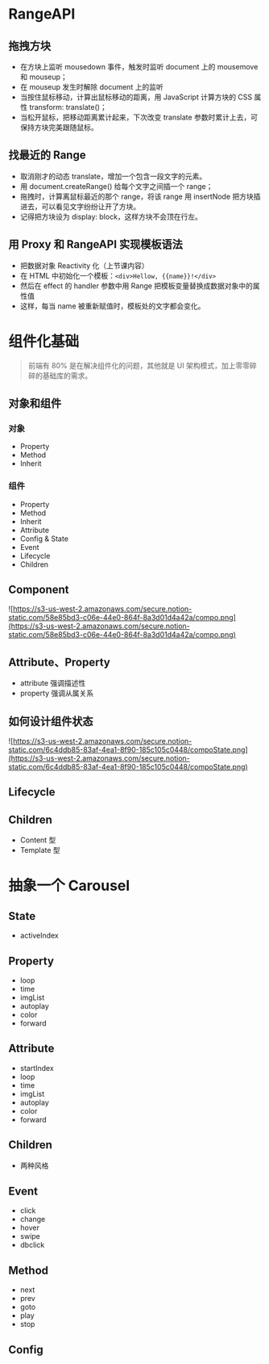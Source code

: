 # RangeAPI

## 拖拽方块

- 在方块上监听 mousedown 事件，触发时监听 document 上的 mousemove 和 mouseup；
- 在 mouseup 发生时解除 document 上的监听
- 当按住鼠标移动，计算出鼠标移动的距离，用 JavaScript 计算方块的 CSS 属性 transform: translate()；
- 当松开鼠标，把移动距离累计起来，下次改变 translate 参数时累计上去，可保持方块完美跟随鼠标。

## 找最近的 Range

- 取消刚才的动态 translate，增加一个包含一段文字的元素。
- 用 document.createRange() 给每个文字之间插一个 range；
- 拖拽时，计算离鼠标最近的那个 range，将该 range 用 insertNode 把方块插进去，可以看见文字纷纷让开了方块。
- 记得把方块设为 display: block，这样方块不会顶在行左。

## 用 Proxy 和 RangeAPI 实现模板语法

- 把数据对象 Reactivity 化（上节课内容）
- 在 HTML 中初始化一个模板：`<div>Hellow, {{name}}!</div>`
- 然后在 effect 的 handler 参数中用 Range 把模板变量替换成数据对象中的属性值
- 这样，每当 name 被重新赋值时，模板处的文字都会变化。

# 组件化基础

> 前端有 80% 是在解决组件化的问题，其他就是 UI 架构模式，加上零零碎碎的基础库的需求。

## 对象和组件

### 对象

- Property
- Method
- Inherit

### 组件

- Property
- Method
- Inherit
- Attribute
- Config & State
- Event
- Lifecycle
- Children

## Component

![https://s3-us-west-2.amazonaws.com/secure.notion-static.com/58e85bd3-c06e-44e0-864f-8a3d01d4a42a/compo.png](https://s3-us-west-2.amazonaws.com/secure.notion-static.com/58e85bd3-c06e-44e0-864f-8a3d01d4a42a/compo.png)

## Attribute、Property

- attribute 强调描述性
- property 强调从属关系

## 如何设计组件状态

![https://s3-us-west-2.amazonaws.com/secure.notion-static.com/6c4ddb85-83af-4ea1-8f90-185c105c0448/compoState.png](https://s3-us-west-2.amazonaws.com/secure.notion-static.com/6c4ddb85-83af-4ea1-8f90-185c105c0448/compoState.png)

## Lifecycle

## Children

- Content 型
- Template 型

# 抽象一个 Carousel

## State

- activeIndex

## Property

- loop
- time
- imgList
- autoplay
- color
- forward

## Attribute

- startIndex
- loop
- time
- imgList
- autoplay
- color
- forward

## Children

- 两种风格

## Event

- click
- change
- hover
- swipe
- dbclick

## Method

- next
- prev
- goto
- play
- stop

## Config
